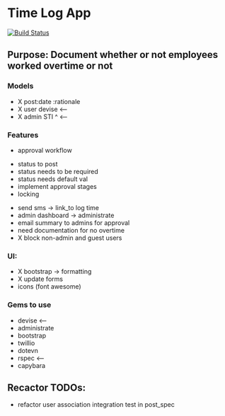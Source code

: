 # Time Log App
[![Build Status](https://travis-ci.org/jeremiahlukus/Time-Log.png)](https://travis-ci.org/jeremiahlukus/Time-Log)


## Purpose: Document whether or not employees worked overtime or not

### Models

- X post:date :rationale 
- X user devise   <--
- X admin  STI ^  <--



### Features 

- approval workflow
* status to post
* status needs to be required
* status needs default val
* implement approval stages
* locking 
- send sms -> link_to log time
- admin dashboard -> administrate 
- email summary to admins for approval
- need documentation for no overtime 
- X block non-admin and guest users

### UI: 
- X bootstrap -> formatting
- X update forms
- icons (font awesome)
### Gems to use
- devise  <--
- administrate 
- bootstrap
- twillio 
- dotevn
- rspec   <--
- capybara




## Recactor TODOs:
- refactor user association integration test in post_spec
